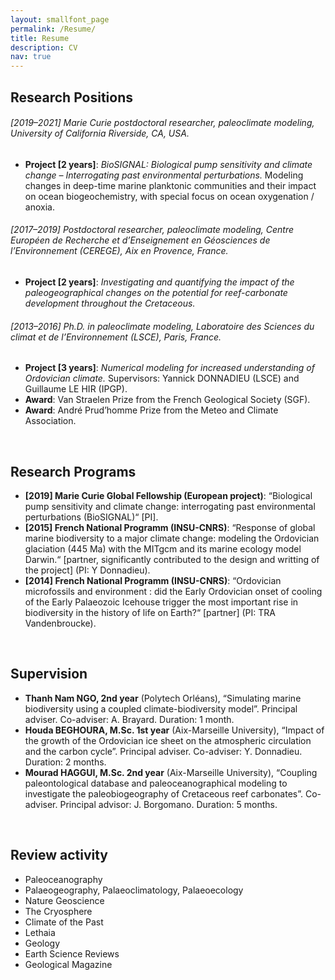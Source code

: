 ```yaml
---
layout: smallfont_page
permalink: /Resume/
title: Resume
description: CV
nav: true
---
```


<h2>Research Positions</h2>

<h6>[2019–2021] Marie Curie postdoctoral researcher, paleoclimate modeling, University of California Riverside, CA, USA.</h6> 
<ul>
<li><b>Project [2 years]</b>: <i>BioSIGNAL: Biological pump sensitivity and climate change – Interrogating past environmental perturbations.</i> Modeling changes in deep-time marine planktonic communities and their impact on ocean biogeochemistry, with special focus on ocean oxygenation / anoxia.</li>
</ul>

<h6>[2017–2019] Postdoctoral researcher, paleoclimate modeling, Centre Européen de Recherche et d’Enseignement en Géosciences de l’Environnement (CEREGE), Aix en Provence, France. </h6> 
<ul>
<li><b>Project [2 years]</b>: <i>Investigating and quantifying the impact of the paleogeographical changes on the potential for reef-carbonate development throughout the Cretaceous.</i> </li>
</ul>

<h6>[2013–2016] Ph.D. in paleoclimate modeling, Laboratoire des Sciences du climat et de l’Environnement (LSCE), Paris, France.</h6> 
<ul>
<li><b>Project [3 years]</b>: <i>Numerical modeling for increased understanding of Ordovician climate.</i> Supervisors: Yannick DONNADIEU (LSCE) and Guillaume LE HIR (IPGP).</li>
<li><b>Award</b>: Van Straelen Prize from the French Geological Society (SGF).</li>
<li><b>Award</b>: André Prud’homme Prize from the Meteo and Climate Association.</li>
</ul>

<p>&nbsp;</p>

<h2>Research Programs</h2>

<ul>
<li><b>[2019] Marie Curie Global Fellowship (European project)</b>: “Biological pump sensitivity and climate change: interrogating past environmental perturbations (BioSIGNAL)“ [PI].</li>

<li><b>[2015] French National Programm (INSU-CNRS)</b>: “Response of global marine biodiversity to a major climate change: modeling the Ordovician glaciation (445 Ma) with the MITgcm and its marine ecology model Darwin.“ [partner, significantly contributed to the design and writting of the project] (PI: Y Donnadieu).</li>

<li><b>[2014] French National Programm (INSU-CNRS)</b>: “Ordovician microfossils and environment : did the Early Ordovician onset of cooling of the Early Palaeozoic Icehouse trigger the most important rise in biodiversity in the history of life on Earth?“ [partner] (PI: TRA Vandenbroucke).</li>
</ul>

<p>&nbsp;</p>

<h2>Supervision</h2>

<ul>
<li><b>Thanh Nam NGO, 2nd year</b> (Polytech Orléans), “Simulating marine biodiversity using a coupled climate-biodiversity model”. Principal adviser. Co-adviser: A. Brayard. Duration: 1 month.</li>

<li><b>Houda BEGHOURA, M.Sc. 1st year</b> (Aix-Marseille University), “Impact of the growth of the Ordovician ice sheet on the atmospheric circulation and the carbon cycle”. Principal adviser. Co-adviser: Y. Donnadieu. Duration: 2 months.</li>

<li><b>Mourad HAGGUI, M.Sc. 2nd year</b> (Aix-Marseille University), “Coupling paleontological database and paleoceanographical modeling to investigate the paleobiogeography of Cretaceous reef carbonates”. Co-adviser. Principal advisor: J. Borgomano. Duration: 5 months.</li>
</ul>

<p>&nbsp;</p>

<h2>Review activity</h2>

<ul>
<li>Paleoceanography</li>
<li>Palaeogeography, Palaeoclimatology, Palaeoecology</li>
<li>Nature Geoscience</li>
<li>The Cryosphere</li>
<li>Climate of the Past</li>
<li>Lethaia</li>
<li>Geology</li>
<li>Earth Science Reviews</li>
<li>Geological Magazine</li>
</ul>
